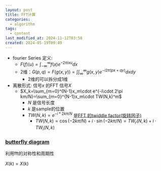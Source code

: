 ```yaml
---
layout: post
title: FFT计算
categories:
  - algorithm
tags:
  - content
last_modified_at: 2024-11-12T03:58
created: 2024-05-19T09:49
---
```

- fourier Series 定义: 
	- $F(f)(u)=\int_{-\infty}^{\infty} f(x)e^{-2\pi i x u} dx$       
	- 2维：$G(p,q)=F(g(x,y)) = \int\int^\infty_\infty g(x,y)e^{-i2\pi(px+qy)}dxdy$  
		- 2维的可以拆分成1维
- 离散形式: 信号$x$ 的FFT 信号$X$ 
	- $X_k=\sum_{m=0}^{N-1}x_m\cdot e^{-i\cdot 2\pi km/N}=\sum_{m=0}^{N-1}x_m\cdot TW(N,k)^m$   
		- $N$ 是信号长度
		- $k$ 是sample的位置
		- $TW(N,k) = e^{-i*2k\pi/N}$ 是[FFT 的twiddle factor(旋转因子)](https://en.wikipedia.org/wiki/Twiddle_factor#:~:text=A%20twiddle%20factor%2C%20in%20fast,papers%20of%20the%20FFT%20literature.)  
			-  $TW(N,k)=\cos(-2k\pi/N)+i\cdot \sin(-2k\pi/N)=TW_r(N,k)+i\cdot TW_i(N,k)$ 

### [butterfly diagram](https://en.wikipedia.org/wiki/Butterfly_diagram) 

利用fft的对称性和周期性

$X(k)=X(k)$



